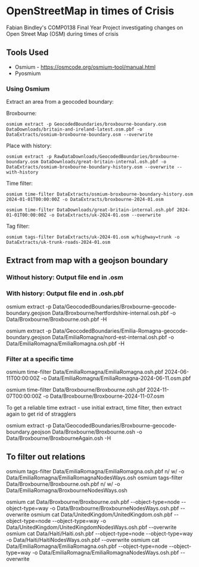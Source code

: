 # OpenStreetMap in times of Crisis
Fabian Bindley's COMP0138 Final Year Project investigating changes on Open Street Map (OSM) during times of crisis

## Tools Used
* Osmium - https://osmcode.org/osmium-tool/manual.html
* Pyosmium




### Using Osmium
Extract an area from a geocoded boundary:

Broxbourne:
```
osmium extract -p GeocodedBoundaries/broxbourne-boundary.osm DataDownloads/britain-and-ireland-latest.osm.pbf -o DataExtracts/osmium-broxbourne-boundary.osm --overwrite
```
Place with history:
```
osmium extract -p RawDataDownloads/GeocodedBoundaries/broxbourne-boundary.osm DataDownloads/great-britain-internal.osh.pbf -o DataExtracts/osmium-broxbourne-boundary-history.osm --overwrite --with-history
```

Time filter:
```
osmium time-filter DataExtracts/osmium-broxbourne-boundary-history.osm 2024-01-01T00:00:00Z -o DataExtracts/broxbourne-2024-01.osm
```
```
osmium time-filter DataDownloads/great-britain-internal.osh.pbf 2024-01-01T00:00:00Z -o DataExtracts/uk-2024-01.osm --overwrite
```

Tag filter:
```
osmium tags-filter DataExtracts/uk-2024-01.osm w/highway=trunk -o DataExtracts/uk-trunk-roads-2024-01.osm

```

## Extract from map with a geojson boundary
### Without history: Output file end in .osm



### With history: Output file end in .osh.pbf

osmium extract -p Data/GeocodedBoundaries/Broxbourne-geocode-boundary.geojson Data/Broxbourne/hertfordshire-internal.osh.pbf -o  Data/Broxbourne/Broxbourne.osh.pbf -H

osmium extract -p Data/GeocodedBoundaries/Emilia-Romagna-geocode-boundary.geojson Data/EmiliaRomagna/nord-est-internal.osh.pbf -o  Data/EmiliaRomagna/EmiliaRomagna.osh.pbf -H

### Filter at a specific time 
osmium time-filter Data/EmiliaRomagna/EmiliaRomagna.osh.pbf 2024-06-11T00:00:00Z -o Data/EmiliaRomagna/EmiliaRomagna-2024-06-11.osm.pbf

osmium time-filter Data/Broxbourne/Broxbourne.osh.pbf 2024-11-07T00:00:00Z -o Data/Broxbourne/Broxbourne-2024-11-07.osm


To get a reliable time extract - use initial extract, time filter, then extract again to get rid of stragglers


osmium extract -p Data/GeocodedBoundaries/Broxbourne-geocode-boundary.geojson Data/Broxbourne/Broxbourne.osh -o  Data/Broxbourne/BroxbourneAgain.osh -H


## To filter out relations
osmium tags-filter Data/EmiliaRomagna/EmiliaRomagna.osh.pbf n/ w/ -o Data/EmiliaRomagna/EmiliaRomagnaNodesWays.osh
osmium tags-filter Data/Broxbourne/Broxbourne.osh.pbf n/ w/ -o Data/EmiliaRomagna/BroxbourneNodesWays.osh

osmium cat Data/Broxbourne/Broxbourne.osh.pbf --object-type=node --object-type=way -o Data/Broxbourne/BroxbourneNodesWays.osh.pbf --overwrite
osmium cat Data/UnitedKingdom/UnitedKingdom.osh.pbf --object-type=node --object-type=way -o Data/UnitedKingdom/UnitedKingdomNodesWays.osh.pbf --overwrite
osmium cat Data/Haiti/Haiti.osh.pbf --object-type=node --object-type=way -o Data/Haiti/HaitiNodesWays.osh.pbf --overwrite
osmium cat Data/EmiliaRomagna/EmiliaRomagna.osh.pbf --object-type=node --object-type=way -o Data/EmiliaRomagna/EmiliaRomagnaNodesWays.osh.pbf --overwrite
